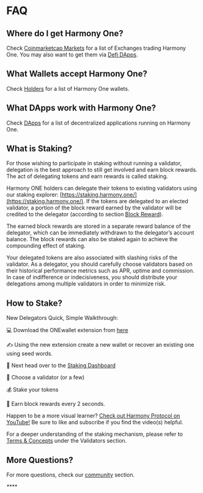 # FAQ

## Where do I get Harmony One?

Check [Coinmarketcap Markets](https://coinmarketcap.com/currencies/harmony/markets/) for a list of Exchanges trading Harmony One. You may also want to get them via [Defi DApps](../ecosystem/dapps/dexes/).

## What Wallets accept Harmony One?

Check [Holders](../wallets/) for a list of Harmony One wallets.

## What DApps work with Harmony One?

Check [DApps](../ecosystem/dapps/) for a list of decentralized applications running on Harmony One.

## What is Staking?

For those wishing to participate in staking without running a validator, delegation is the best approach to still get involved and earn block rewards. The act of delegating tokens and earn rewards is called staking.&#x20;

Harmony ONE holders can delegate their tokens to existing validators using our staking explorer: [https://staking.harmony.one/](https://staking.harmony.one/). If the tokens are delegated to an elected validator, a portion of the block reward earned by the validator will be credited to the delegator (according to section [Block Reward](../../network/validators/definitions/block-reward.md)).

The earned block rewards are stored in a separate reward balance of the delegator, which can be immediately withdrawn to the delegator’s account balance. The block rewards can also be staked again to achieve the compounding effect of staking.

Your delegated tokens are also associated with slashing risks of the validator. As a delegator, you should carefully choose validators based on their historical performance metrics such as APR, uptime and commission. In case of indifference or indecisiveness, you should distribute your delegations among multiple validators in order to minimize risk.

## How to Stake?

New Delegators Quick, Simple Walkthrough:

💻 Download the ONEwallet extension from [here](../ecosystem/wallets/browser-extensions-wallets/one-wallet.md)

✍️ Using the new extension create a new wallet or recover an existing one using seed words.

🎯 Next head over to the [Staking Dashboard](https://staking.harmony.one/)

👀 Choose a validator (or a few)

💰 Stake your tokens

🤑 Earn block rewards every 2 seconds.

Happen to be a more visual learner?  [Check out Harmony Protocol on YouTube!](https://www.youtube.com/watch?v=FpjbGZqrzYQ\&list=PLAzkb1vJXQOR3ZEl25MKiz5-CMw6xVkaW)  Be sure to like and subscribe if you find the video(s) helpful.

For a deeper understanding of the staking mechanism, please refer to [Terms & Concepts](https://docs.harmony.one/home/validators/definitions) under the Validators section.

## More Questions?

For more questions, check our [community](../community.md) section.



_****_

&#x20;

&#x20;













